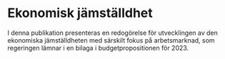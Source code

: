 # Ekonomisk jämställdhet

I denna publikation presenteras en redogörelse för utvecklingen av den ekonomiska jämställdheten med särskilt fokus på arbetsmarknad, som regeringen lämnar i en bilaga i budgetpropositionen för 2023.
